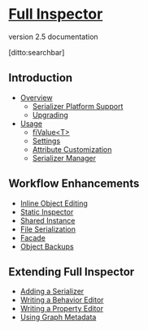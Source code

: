 # [Full Inspector]()
version 2.5 documentation

[ditto:searchbar]

## Introduction

- [Overview]()
    - [Serializer Platform Support](#docs/platforms_serializers)
    - [Upgrading](#docs/upgrading)
- [Usage](#docs/usage)
	- [fiValue&lt;T&gt;](#docs/fivalue)
	- [Settings](#docs/usage_settings)
	- [Attribute Customization](#docs/usage_attributes)
	- [Serializer Manager](#docs/usage_serializer_manager)

## Workflow Enhancements

- [Inline Object Editing](#docs/workflow_inline_object_editing)
- [Static Inspector](#docs/workflow_static_inspector)
- [Shared Instance](#docs/workflow_shared_instance)
- [File Serialization](#docs/workflow_file_serialization)
- [Facade](#docs/workflow_facade)
- [Object Backups](#docs/workflow_backups)

## Extending Full Inspector

- [Adding a Serializer](#docs/extending_serializer)
- [Writing a Behavior Editor](#docs/extending_behavior_editor)
- [Writing a Property Editor](#docs/extending_property_editor)
- [Using Graph Metadata](#docs/extending_metadata)